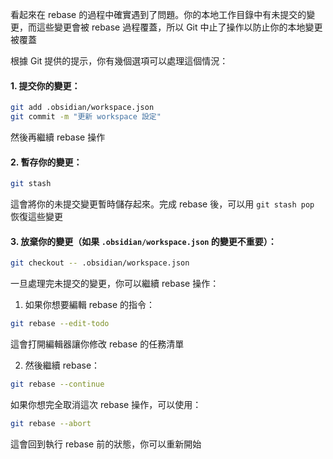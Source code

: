 看起來在 rebase 的過程中確實遇到了問題。你的本地工作目錄中有未提交的變更，而這些變更會被 rebase 過程覆蓋，所以 Git 中止了操作以防止你的本地變更被覆蓋

根據 Git 提供的提示，你有幾個選項可以處理這個情況：

#### 1. **提交你的變更**：
```bash
git add .obsidian/workspace.json
git commit -m "更新 workspace 設定"
```
   然後再繼續 rebase 操作

#### 2. **暫存你的變更**：
```bash
git stash
```
   這會將你的未提交變更暫時儲存起來。完成 rebase 後，可以用 `git stash pop` 恢復這些變更

#### 3. **放棄你的變更**（如果 `.obsidian/workspace.json` 的變更不重要）：
```bash
git checkout -- .obsidian/workspace.json
```

一旦處理完未提交的變更，你可以繼續 rebase 操作：

1. 如果你想要編輯 rebase 的指令：
```bash
git rebase --edit-todo
```
   這會打開編輯器讓你修改 rebase 的任務清單

2. 然後繼續 rebase：
```bash
git rebase --continue
```

如果你想完全取消這次 rebase 操作，可以使用：
```bash
git rebase --abort
```
這會回到執行 rebase 前的狀態，你可以重新開始